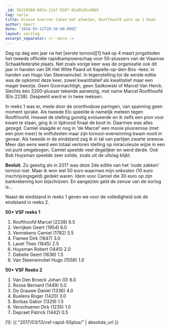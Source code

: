```yaml
---
_id: 56310360-082e-11e7-9207-01a5b35c40b5
tag: varia
title: Krasse knarren laten het afweten, Roofthoofd wint op 1 been
author: Geert
date: '2018-03-12T20:30:00.000Z'
layout: verslag
excerpt_separator: <!--more-->
---
```

Dag op dag een jaar na het [eerste tornooi][1] had op 4 maart jongstleden het tweede officiële rapidkampioenschap voor 50-plussers van de Vlaamse Schaakfederatie plaats. Net zoals vorige keer was de organisatie ook dit jaar in handen van SK Het Witte Paard uit Kapelle-op-den-Bos –lees: in handen van Hugo Van Steenwinckel. In tegenstelling tot de eerste editie was de opkomst deze keer, zowel kwantitatief als kwalitatief maar een mager beestje. Geen Goormachtigh, geen Sadkowski of Marcel Van Herck. Slechts één 2200-plusser tekende aanwezig, met name Marcel Roofthoofd (Elo 2238). Gespeeld werd er in twee reeksen.<!--more-->

In reeks 1 was er, mede door de onorthodoxe paringen, van spanning geen moment sprake. Als tweede Elo speelde ik namelijk meteen tegen Roofthoofd. Hoewel de stelling gunstig evolueerde en ik zelfs een pion voor kwam te staan, ging ik in tijdnood finaal de boot in. Daarmee was alles gezegd. Camiel slaagde er nog in 'de Marcel' een mooie plusremise (met een pion meer) te ontfutselen maar zijn tornooi-overwinning kwam nooit in gevaar. Als tweede in de eindstand zag ik in tal van partijen zwarte sneeuw. Meer dan eens werd een totaal verloren stelling op miraculeuze wijze in een vol punt omgebogen. Camiel speelde veel degelijker en werd derde. Ook Bob Huysman speelde zeer solide, zoals uit de uitslag blijkt. 

**Besluit.** Zo geestig als in 2017 was deze 2de editie van het 'oude zakken' tornooi niet. Maar ik won wel 50 euro waarmee mijn onkosten (10 euro inschrijvingsgeld) gedekt waren. Idem voor Camiel die 30 euro op zijn bankrekening kon bijschrijven. En aangezien geld de zenuw van de oorlog is...

Naast de eindstand in reeks 1 geven we voor de volledigheid ook de eindstand in reeks 2.

**50+ VSF reeks 1**

  1.    Roofthoofd Marcel     (2238)   6.5
  2.    Verrijken Geert       (1954)   6.0
  3.    Vennekens Camiel      (1782)   5.5
  4.    Flamee Dirk           (1647)   3.0
  5.    Lavet Theo            (1645)   2.5
  6.    Huysman Robert        (1445)   2.0
  7.    Debelie Geert         (1636)   1.5
  8.    Van Steenwinckel Hugo (1556)   1.0

**50+ VSF Reeks 2**

  1.    Van Den Broeck Johan    (0)   6.0
  2.    Roose Bernard        (1449)   5.0 
  3.    De Grauwe Daniel     (1336)   4.0
  4.    Buelens Roger        (1420)   3.0
  5.    Borbas Gabor         (1329)   1.5
  6.    Verschueren Dirk     (1235)   1.0
  7.    Depraet Patrick      (1442)   0.5


[1]: {{ "2017/03/13/vsf-rapid-50plus/" | absolute_url }}
